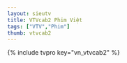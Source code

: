 ```yaml
---
layout: sieutv
title: VTVcab2 Phim Việt
tags: ["VTV","Phim"]
thumb: vtvcab2
---
```

{% include tvpro key="vn_vtvcab2" %}
